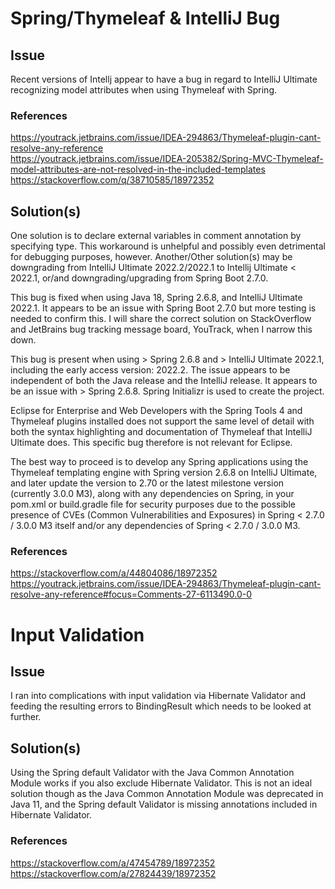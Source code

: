 # Spring/Thymeleaf & IntelliJ Bug
## Issue
Recent versions of Intellj appear to have a bug in regard to IntelliJ Ultimate recognizing model attributes when using Thymeleaf with Spring.
### References
https://youtrack.jetbrains.com/issue/IDEA-294863/Thymeleaf-plugin-cant-resolve-any-reference  
https://youtrack.jetbrains.com/issue/IDEA-205382/Spring-MVC-Thymeleaf-model-attributes-are-not-resolved-in-the-included-templates  
https://stackoverflow.com/q/38710585/18972352
## Solution(s)
One solution is to declare external variables in comment annotation by specifying type. This workaround is unhelpful and possibly even detrimental for debugging purposes, however.
Another/Other solution(s) may be downgrading from IntelliJ Ultimate 2022.2/2022.1 to Intellij Ultimate < 2022.1, or/and downgrading/upgrading from Spring Boot 2.7.0.  
  
This bug is fixed when using Java 18, Spring 2.6.8, and IntelliJ Ultimate 2022.1. It appears to be an issue with Spring Boot 2.7.0 but more testing is needed to confirm this. I will share the correct solution on StackOverflow and JetBrains bug tracking message board, YouTrack, when I narrow this down.

This bug is present when using > Spring 2.6.8 and > IntelliJ Ultimate 2022.1, including the early access version: 2022.2. The issue appears to be independent of both the Java release and the IntelliJ release. It appears to be an issue with > Spring 2.6.8. Spring Initializr is used to create the project.  

Eclipse for Enterprise and Web Developers with the Spring Tools 4 and Thymeleaf plugins installed does not support the same level of detail with both the syntax highlighting and documentation of Thymeleaf that IntelliJ Ultimate does. This specific bug therefore is not relevant for Eclipse.  

The best way to proceed is to develop any Spring applications using the Thymeleaf templating engine with Spring version 2.6.8 on IntelliJ Ultimate, and later update the version to 2.70 or the latest milestone version (currently 3.0.0 M3), along with any dependencies on Spring, in your pom.xml or build.gradle file for security purposes due to the possible presence of CVEs (Common Vulnerabilities and Exposures) in Spring < 2.7.0 / 3.0.0 M3 itself and/or any dependencies of Spring < 2.7.0 / 3.0.0 M3. 

### References
https://stackoverflow.com/a/44804086/18972352  
https://youtrack.jetbrains.com/issue/IDEA-294863/Thymeleaf-plugin-cant-resolve-any-reference#focus=Comments-27-6113490.0-0

# Input Validation
## Issue
I ran into complications with input validation via Hibernate Validator and feeding the resulting errors to BindingResult which needs to be looked at further.

## Solution(s)
Using the Spring default Validator with the Java Common Annotation Module works if you also exclude Hibernate Validator. This is not an ideal solution though as the Java Common Annotation Module was deprecated in Java 11, and the Spring default Validator is missing annotations included in Hibernate Validator. 

### References
https://stackoverflow.com/a/47454789/18972352  
https://stackoverflow.com/a/27824439/18972352
